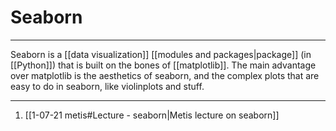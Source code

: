 # Seaborn
---
Seaborn is a [[data visualization]] [[modules and packages|package]] (in [[Python]]) that is built on the bones of [[matplotlib]]. The main advantage over matplotlib is the aesthetics of seaborn, and the complex plots that are easy to do in seaborn, like violinplots and stuff. 

---
1. [[1-07-21 metis#Lecture - seaborn|Metis lecture on seaborn]]